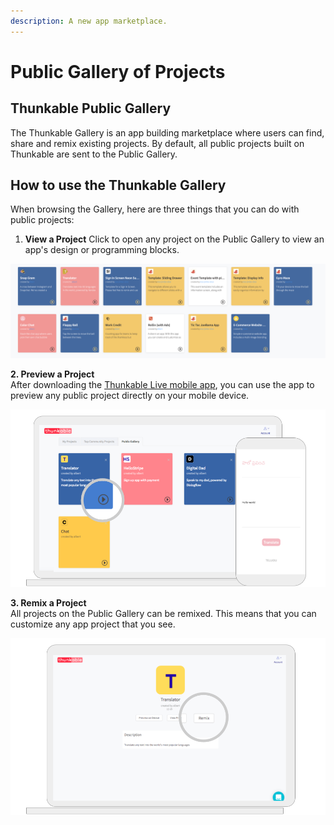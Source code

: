 ```yaml
---
description: A new app marketplace.
---
```


# Public Gallery of Projects

## Thunkable Public Gallery

The Thunkable Gallery is an app building marketplace where users can find, share and remix existing projects. By default, all public projects built on Thunkable are sent to the Public Gallery.

## How to use the Thunkable Gallery

When browsing the Gallery, here are three things that you can do with public projects:

1. **View a Project** Click to open any project on the Public Gallery to view an app's design or programming blocks.

![](.gitbook/assets/screen-shot-2021-04-08-at-4.46.34-pm.png)

**2. Preview a Project**  
After downloading the [Thunkable Live mobile app](get-started/live-test.md), you can use the app to preview any public project directly on your mobile device. 

![](.gitbook/assets/thunkable-docs-exhibits-42%20%281%29.png)

**3. Remix a Project**  
All projects on the Public Gallery can be remixed. This means that you can customize any app project that you see. 

![](.gitbook/assets/thunkable-docs-exhibits-44%20%282%29.png)





